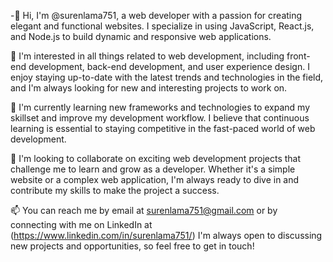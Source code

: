 -👋 Hi, I'm @surenlama751, a web developer with a passion for creating elegant and functional websites.
I specialize in using JavaScript, React.js, and Node.js to build dynamic and responsive web applications.

👀 I'm interested in all things related to web development, including front-end development, back-end development,
and user experience design. I enjoy staying up-to-date with the latest trends and technologies in the field, 
and I'm always looking for new and interesting projects to work on.

🌱 I'm currently learning new frameworks and technologies to expand my skillset and improve my development workflow.
I believe that continuous learning is essential to staying competitive in the fast-paced world of web development.

💞️ I'm looking to collaborate on exciting web development projects that challenge me to learn and grow as a developer. 
Whether it's a simple website or a complex web application, I'm always ready to dive in and contribute my skills to make the project a success.

📫 You can reach me by email at surenlama751@gmail.com or by connecting with me on LinkedIn at (https://www.linkedin.com/in/surenlama751/)
I'm always open to discussing new projects and opportunities, so feel free to get in touch!
